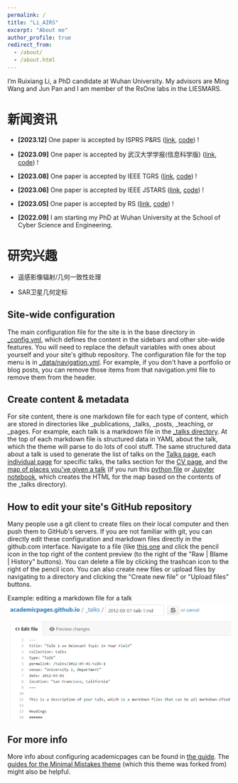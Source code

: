```yaml
---
permalink: /
title: "Li_AIRS"
excerpt: "About me"
author_profile: true
redirect_from: 
  - /about/
  - /about.html
---
```

I’m Ruixiang Li, a PhD candidate at Wuhan University. My advisors are Ming Wang and Jun Pan and I am member of the RsOne labs in the LIESMARS.

新闻资讯
======
- **[2023.12]** One paper is accepted by ISPRS P&RS ([link](https://lirxairs.github.io/), [code](https://lirxairs.github.io/)) !

- **[2023.09]** One paper is accepted by 武汉大学学报(信息科学版) ([link](https://lirxairs.github.io/), [code](https://lirxairs.github.io/)) !

- **[2023.08]** One paper is accepted by IEEE TGRS ([link](https://lirxairs.github.io/), [code](https://lirxairs.github.io/)) !

- **[2023.06]** One paper is accepted by IEEE JSTARS ([link](https://lirxairs.github.io/), [code](https://lirxairs.github.io/)) !

- **[2023.05]** One paper is accepted by RS ([link](https://lirxairs.github.io/), [code](https://lirxairs.github.io/)) !

- **[2022.09]** I am starting my PhD at Wuhan University at the School of Cyber Science and Engineering.

研究兴趣
======
- 遥感影像辐射/几何一致性处理

- SAR卫星几何定标

Site-wide configuration
------
The main configuration file for the site is in the base directory in [_config.yml](https://github.com/academicpages/academicpages.github.io/blob/master/_config.yml), which defines the content in the sidebars and other site-wide features. You will need to replace the default variables with ones about yourself and your site's github repository. The configuration file for the top menu is in [_data/navigation.yml](https://github.com/academicpages/academicpages.github.io/blob/master/_data/navigation.yml). For example, if you don't have a portfolio or blog posts, you can remove those items from that navigation.yml file to remove them from the header. 

Create content & metadata
------
For site content, there is one markdown file for each type of content, which are stored in directories like _publications, _talks, _posts, _teaching, or _pages. For example, each talk is a markdown file in the [_talks directory](https://github.com/academicpages/academicpages.github.io/tree/master/_talks). At the top of each markdown file is structured data in YAML about the talk, which the theme will parse to do lots of cool stuff. The same structured data about a talk is used to generate the list of talks on the [Talks page](https://academicpages.github.io/talks), each [individual page](https://academicpages.github.io/talks/2012-03-01-talk-1) for specific talks, the talks section for the [CV page](https://academicpages.github.io/cv), and the [map of places you've given a talk](https://academicpages.github.io/talkmap.html) (if you run this [python file](https://github.com/academicpages/academicpages.github.io/blob/master/talkmap.py) or [Jupyter notebook](https://github.com/academicpages/academicpages.github.io/blob/master/talkmap.ipynb), which creates the HTML for the map based on the contents of the _talks directory).

How to edit your site's GitHub repository
------
Many people use a git client to create files on their local computer and then push them to GitHub's servers. If you are not familiar with git, you can directly edit these configuration and markdown files directly in the github.com interface. Navigate to a file (like [this one](https://github.com/academicpages/academicpages.github.io/blob/master/_talks/2012-03-01-talk-1.md) and click the pencil icon in the top right of the content preview (to the right of the "Raw | Blame | History" buttons). You can delete a file by clicking the trashcan icon to the right of the pencil icon. You can also create new files or upload files by navigating to a directory and clicking the "Create new file" or "Upload files" buttons. 

Example: editing a markdown file for a talk
![Editing a markdown file for a talk](/images/editing-talk.png)

For more info
------
More info about configuring academicpages can be found in [the guide](https://academicpages.github.io/markdown/). The [guides for the Minimal Mistakes theme](https://mmistakes.github.io/minimal-mistakes/docs/configuration/) (which this theme was forked from) might also be helpful.
